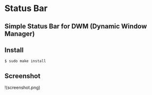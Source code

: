 # Status Bar

## Simple Status Bar for DWM (Dynamic Window Manager)

## Install

```
$ sudo make install
```

## Screenshot

!(screenshot.png)
